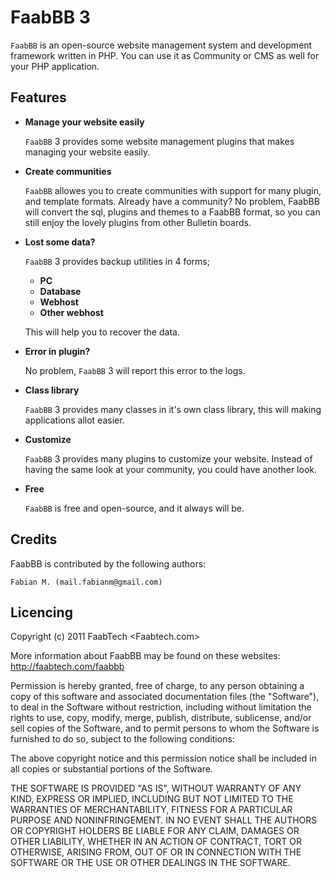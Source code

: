 FaabBB 3
============================================================
`FaabBB` is an open-source website management system and development framework written in PHP.
You can use it as Community or CMS as well for your PHP application.

Features
-----------
*	**Manage your website easily**

	`FaabBB` 3 provides some website management plugins that makes
	 managing your website easily.

*	**Create communities**

	`FaabBB` allowes you to create communities with support for many plugin,
	and template formats. Already have a community? No problem, FaabBB will convert
	the sql, plugins and themes to a FaabBB format, so you can still enjoy the lovely plugins
	from other Bulletin boards.

* 	**Lost some data?**

	`FaabBB` 3 provides backup utilities in 4 forms;

	* **PC**
	* **Database**
	* **Webhost**
	* **Other webhost**

	This will help you to recover the data.

* 	**Error in plugin?**

	No problem, `FaabBB` 3 will report this error to the logs.
* 	**Class library**

	`FaabBB` 3 provides many classes in it's own class library, this
	will making applications allot easier.

*	**Customize**

	`FaabBB` 3 provides many plugins to customize your website. Instead of having the same look
	at your community, you could have another look.

*	**Free**

	`FaabBB` is free and open-source, and it always will be.

Credits
----------
FaabBB is contributed by the following authors:

	Fabian M. (mail.fabianm@gmail.com)

Licencing
---------

  Copyright (c) 2011 FaabTech <Faabtech.com>

  More information about FaabBB may be found on these websites:
     http://faabtech.com/faabbb

  Permission is hereby granted, free of charge, to any person obtaining a copy
  of this software and associated documentation files (the "Software"), to deal
  in the Software without restriction, including without limitation the rights
  to use, copy, modify, merge, publish, distribute, sublicense, and/or sell
  copies of the Software, and to permit persons to whom the Software is
  furnished to do so, subject to the following conditions:

  The above copyright notice and this permission notice shall be included in
  all copies or substantial portions of the Software.

  THE SOFTWARE IS PROVIDED "AS IS", WITHOUT WARRANTY OF ANY KIND, EXPRESS OR
  IMPLIED, INCLUDING BUT NOT LIMITED TO THE WARRANTIES OF MERCHANTABILITY,
  FITNESS FOR A PARTICULAR PURPOSE AND NONINFRINGEMENT. IN NO EVENT SHALL THE
  AUTHORS OR COPYRIGHT HOLDERS BE LIABLE FOR ANY CLAIM, DAMAGES OR OTHER
  LIABILITY, WHETHER IN AN ACTION OF CONTRACT, TORT OR OTHERWISE, ARISING FROM,
  OUT OF OR IN CONNECTION WITH THE SOFTWARE OR THE USE OR OTHER DEALINGS IN
  THE SOFTWARE.
